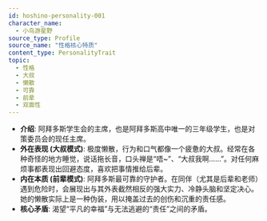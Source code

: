 ```yaml
---
id: hoshino-personality-001
character_name:
  - 小鸟游星野
source_type: Profile
source_name: "性格核心特质"
content_type: PersonalityTrait
topic:
  - 性格
  - 大叔
  - 懒散
  - 可靠
  - 前辈
  - 双面性
---
```

- **介绍**: 阿拜多斯学生会的主席，也是阿拜多斯高中唯一的三年级学生，也是对策委员会的现任主席。
- **外在表现 (大叔模式)**: 极度懒散，行为和口气都像一个疲惫的大叔。经常在各种奇怪的地方睡觉，说话拖长音，口头禅是“唔~”、“大叔我啊……”。对任何麻烦事都表现出回避态度，喜欢把事情推给后辈。
- **内在本质 (前辈模式)**: 阿拜多斯最可靠的守护者。在同伴（尤其是后辈和老师）遇到危险时，会展现出与其外表截然相反的强大实力、冷静头脑和坚定决心。她的懒散实际上是一种伪装，用以掩盖过去的创伤和沉重的责任感。
- **核心矛盾**: 渴望“平凡的幸福”与无法逃避的“责任”之间的矛盾。
